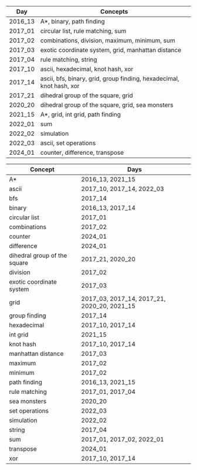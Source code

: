 <!-- @BEGIN:DaysTable@ -->
| Day | Concepts |
| --- | --- |
| 2016_13 | A*, binary, path finding |
| 2017_01 | circular list, rule matching, sum |
| 2017_02 | combinations, division, maximum, minimum, sum |
| 2017_03 | exotic coordinate system, grid, manhattan distance |
| 2017_04 | rule matching, string |
| 2017_10 | ascii, hexadecimal, knot hash, xor |
| 2017_14 | ascii, bfs, binary, grid, group finding, hexadecimal, knot hash, xor |
| 2017_21 | dihedral group of the square, grid |
| 2020_20 | dihedral group of the square, grid, sea monsters |
| 2021_15 | A*, grid, int grid, path finding |
| 2022_01 | sum |
| 2022_02 | simulation |
| 2022_03 | ascii, set operations |
| 2024_01 | counter, difference, transpose |
<!-- @END:DaysTable@ -->

<!-- @BEGIN:TagsTable@ -->
| Concept | Days |
| --- | --- |
| A* | 2016_13, 2021_15 |
| ascii | 2017_10, 2017_14, 2022_03 |
| bfs | 2017_14 |
| binary | 2016_13, 2017_14 |
| circular list | 2017_01 |
| combinations | 2017_02 |
| counter | 2024_01 |
| difference | 2024_01 |
| dihedral group of the square | 2017_21, 2020_20 |
| division | 2017_02 |
| exotic coordinate system | 2017_03 |
| grid | 2017_03, 2017_14, 2017_21, 2020_20, 2021_15 |
| group finding | 2017_14 |
| hexadecimal | 2017_10, 2017_14 |
| int grid | 2021_15 |
| knot hash | 2017_10, 2017_14 |
| manhattan distance | 2017_03 |
| maximum | 2017_02 |
| minimum | 2017_02 |
| path finding | 2016_13, 2021_15 |
| rule matching | 2017_01, 2017_04 |
| sea monsters | 2020_20 |
| set operations | 2022_03 |
| simulation | 2022_02 |
| string | 2017_04 |
| sum | 2017_01, 2017_02, 2022_01 |
| transpose | 2024_01 |
| xor | 2017_10, 2017_14 |
<!-- @END:TagsTable@ -->
